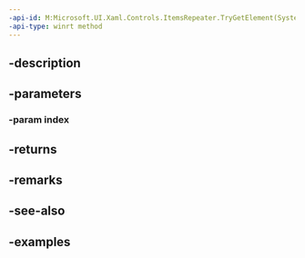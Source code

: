 ```yaml
---
-api-id: M:Microsoft.UI.Xaml.Controls.ItemsRepeater.TryGetElement(System.Int32)
-api-type: winrt method
---
```


## -description

## -parameters

### -param index

## -returns

## -remarks

## -see-also

## -examples

